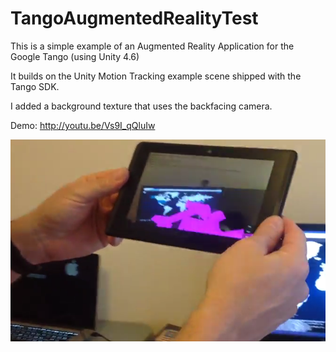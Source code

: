 # TangoAugmentedRealityTest
This is a simple example of an Augmented Reality Application for the Google Tango (using Unity 4.6)

It builds on the Unity Motion Tracking example scene shipped with the Tango SDK.

I added a background texture that uses the backfacing camera.

Demo:  http://youtu.be/Vs9I_qQluIw

![Simple Tango AR Test 1](/TangoAR1.png?raw=true "Tango AR Test 1")
